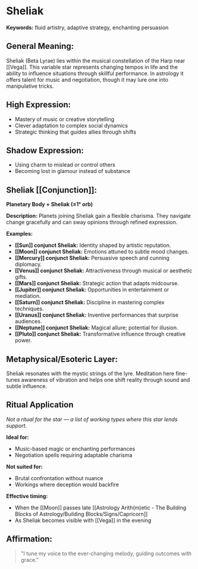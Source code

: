 # Sheliak


**Keywords:** fluid artistry, adaptive strategy, enchanting persuasion

## General Meaning:
Sheliak (Beta Lyrae) lies within the musical constellation of the Harp near [[Vega]]. This variable star represents changing tempos in life and the ability to influence situations through skillful performance. In astrology it offers talent for music and negotiation, though it may lure one into manipulative tricks.

## High Expression:
- Mastery of music or creative storytelling
- Clever adaptation to complex social dynamics
- Strategic thinking that guides allies through shifts

## Shadow Expression:
- Using charm to mislead or control others
- Becoming lost in glamour instead of substance

## Sheliak [[Conjunction]]:

**Planetary Body + Sheliak (≤1° orb)**

**Description:**
Planets joining Sheliak gain a flexible charisma. They navigate change gracefully and can sway opinions through refined expression.

**Examples:**
- **[[Sun]] conjunct Sheliak:** Identity shaped by artistic reputation.
- **[[Moon]] conjunct Sheliak:** Emotions attuned to subtle mood changes.
- **[[Mercury]] conjunct Sheliak:** Persuasive speech and cunning diplomacy.
- **[[Venus]] conjunct Sheliak:** Attractiveness through musical or aesthetic gifts.
- **[[Mars]] conjunct Sheliak:** Strategic action that adapts midcourse.
- **[[Jupiter]] conjunct Sheliak:** Opportunities in entertainment or mediation.
- **[[Saturn]] conjunct Sheliak:** Discipline in mastering complex techniques.
- **[[Uranus]] conjunct Sheliak:** Inventive performances that surprise audiences.
- **[[Neptune]] conjunct Sheliak:** Magical allure; potential for illusion.
- **[[Pluto]] conjunct Sheliak:** Transformative influence through creative power.

## Metaphysical/Esoteric Layer:
Sheliak resonates with the mystic strings of the lyre. Meditation here fine-tunes awareness of vibration and helps one shift reality through sound and subtle influence.

## Ritual Application
*Not a ritual for the star — a list of working types where this star lends support.*

**Ideal for:**
- Music-based magic or enchanting performances
- Negotiation spells requiring adaptable charisma

**Not suited for:**
- Brutal confrontation without nuance
- Workings where deception would backfire

**Effective timing:**
- When the [[Moon]] passes late [[Astrology Arith(m)etic - The Building Blocks of Astrology/Building Blocks/Signs/Capricorn]]
- As Sheliak becomes visible with [[Vega]] in the evening

## Affirmation:

> "I tune my voice to the ever-changing melody, guiding outcomes with grace."

